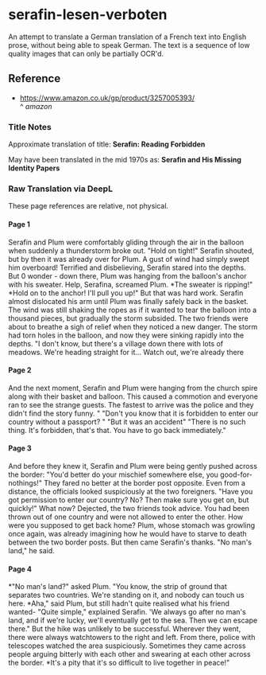# serafin-lesen-verboten
An attempt to translate a German translation of a French text into English prose, without being able to speak German. The text is a sequence of low quality images that can only be partially OCR'd.

## Reference

* https://www.amazon.co.uk/gp/product/3257005393/  
^ *amazon*

### Title Notes

Approximate translation of title: **Serafin: Reading Forbidden**

May have been translated in the mid 1970s as: **Serafin and His Missing Identity Papers**

### Raw Translation via DeepL

These page references are relative, not physical.

#### Page 1

Serafin and Plum were comfortably gliding through the air in the balloon
 when suddenly a thunderstorm broke out. "Hold on tight!" Serafin 
shouted, but by then it was already over for Plum. A gust of wind had 
simply swept him overboard! Terrified and disbelieving, Serafin stared 
into the depths. But 0 wonder - down there, Plum was hanging from the 
balloon's anchor with his sweater. Help, Serafina, screamed Plum. *The 
sweater is ripping!" *Hold on to the anchor! I'll pull you up!" But that
 was hard work. Serafin almost dislocated his arm until Plum was finally
 safely back in the basket. The wind was still shaking the ropes as if 
it wanted to tear the balloon into a thousand pieces, but gradually the 
storm subsided. The two friends were about to breathe a sigh of relief 
when they noticed a new danger. The storm had torn holes in the balloon,
 and now they were sinking rapidly into the depths. "I don't know, but 
there's a village down there with lots of meadows. We're heading 
straight for it... Watch out, we're already there

#### Page 2

And the next moment, Serafin and Plum were hanging from the church spire along with their basket and balloon. 
This caused a commotion and everyone ran to see the strange guests. The fastest to arrive was the police and they didn't find the story funny. "
"Don't you know that it is forbidden to enter our country without a passport? "
"But it was an accident"
"There is no such thing. It's forbidden, that's that. You have to go back immediately."

#### Page 3

And before they knew it, Serafin and Plum were being gently pushed across the border: "You'd better do your mischief somewhere else, you good-for-nothings!" They fared no better at the border post opposite. Even from a distance, the officials looked suspiciously at the two foreigners. "Have you got permission to enter our country? No? Then make sure you get on, but quickly!" What now? Dejected, the two friends took advice. You had been thrown out of one country and were not allowed to enter the other. How were you supposed to get back home? Plum, whose stomach was growling once again, was already imagining how he would have to starve to death between the two border posts. But then came Serafin's thanks. "No man's land," he said.

#### Page 4

*"No man's land?" asked Plum. "You know, the strip of ground that separates two countries. We're standing on it, and nobody can touch us here. *Aha," said Plum, but still hadn't quite realised what his friend wanted- "Quite simple," explained Serafin. 'We always go after no man's land, and if we're lucky, we'll eventually get to the sea. Then we can escape there." But the hike was unlikely to be successful. Wherever they went, there were always watchtowers to the right and left. From there, police with telescopes watched the area suspiciously. Sometimes they came across people arguing bitterly with each other and swearing at each other across the border. *It's a pity that it's so difficult to live together in peace!"

